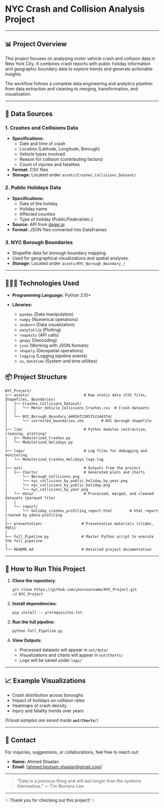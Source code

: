 # NYC Crash and Collision Analysis Project

&#x20;

---

## 📊 Project Overview

This project focuses on analyzing motor vehicle crash and collision data in New York City. It combines crash reports with public holiday information and geographic boundary data to explore trends and generate actionable insights.

The workflow follows a complete data engineering and analytics pipeline: from data extraction and cleaning to merging, transformation, and visualization.

---

## 📆 Data Sources

### 1. Crashes and Collisions Data

- **Specifications:**
  - Date and time of crash
  - Location (Latitude, Longitude, Borough)
  - Vehicle types involved
  - Reason for collision (contributing factors)
  - Count of injuries and fatalities
- **Format:** CSV files
- **Storage:** Located under `assets/Crashes_Collisions_Dataset/`

### 2. Public Holidays Data

- **Specifications:**
  - Date of the holiday
  - Holiday name
  - Affected counties
  - Type of holiday (Public/Federal/etc.)
- **Source:** API from [dager.ai](https://dager.ai)
- **Format:** JSON files converted into DataFrames

### 3. NYC Borough Boundaries

- Shapefile data for borough boundary mapping.
- Used for geographical visualizations and spatial analyses.
- **Storage:** Located under `assets/NYC_Borough_Boundary_/`

---

## 👷🏻‍💻 Technologies Used

- **Programming Language:** Python 3.10+

- **Libraries:**

  - `pandas` (Data manipulation)
  - `numpy` (Numerical operations)
  - `seaborn` (Data visualization)
  - `matplotlib` (Plotting)
  - `requests` (API calls)
  - `geopy` (Geocoding)
  - `json` (Working with JSON formats)
  - `shapely` (Geospatial operations)
  - `logging` (Logging pipeline events)
  - `os`, `datetime` (System and time utilities)


## 📦 Project Structure

```
NYC_Project/
├── assets/                         # Raw static data (CSV files, Shapefiles, Boundaries)
│   ├── Crashes_Collisions_Dataset/  
│   |   └── Motor_Vehicle_Collisions_Crashes.csv  # Crash datasets
|   |
│   └── NYC_Borough_Boundary_6403672305752144374/
|       └── corrected_boundaries.shx        # NYC borough shapefile
│
├── lib/                            # Python modules (extraction, cleaning, plotting)
│   ├── Modulerized_Crashes.py   
│   └── Modulerized_Holidays.py       
|
├── logs/                           # Log files for debugging and monitoring
|   └── Modulerized_Crashes_Holidays_logs.log
│
├── out/                            # Outputs from the project
│   ├── Charts/                     # Generated plots and charts
|       └── Borough_Collisions.png        
|       └── nyc_collisions_by_public_holiday_by_year.png       
|       └── nyc_collisions_by_public_holiday.png        
|       └── nyc_collisions_by_year.png       
│   └── data/                       # Processed, merged, and cleaned datasets (parquet file)
|   |
│   └── report/ 
|       └── holiday_crashes_profiling_report.html        # html report created by ydata-profiling
│
├── presentation/                  # Presentation materials (slides, PDFs)
│
├── Full_Pipeline.py               # Master Python script to execute the full pipeline
|
└── README.md                      # Detailed project documentation
```

---

## 🔄 How to Run This Project

1. **Clone the repository**:

   ```bash
   git clone https://github.com/yourusername/NYC_Project.git
   cd NYC_Project
   ```

2. **Install dependencies**:

   ```bash
   pip install -r prerequisites.txt
   ```

3. **Run the full pipeline**:

   ```bash
   python Full_Pipeline.py
   ```

4. **View Outputs**:

   - Processed datasets will appear in `out/data/`
   - Visualizations and charts will appear in `out/Charts/`
   - Logs will be saved under `logs/`

---

## 📈 Example Visualizations

- Crash distribution across boroughs
- Impact of holidays on collision rates
- Heatmaps of crash density
- Injury and fatality trends over years

*(Visual samples are saved inside **`out/Charts/`**)*

---


## 💍 Contact

For inquiries, suggestions, or collaborations, feel free to reach out:

- **Name:** Ahmed Shaalan
- **Email:** [ahmed.hesham.shaalan@gmail.com]

---

> "Data is a precious thing and will last longer than the systems themselves." — Tim Berners-Lee

---

✨ Thank you for checking out this project! ✨

